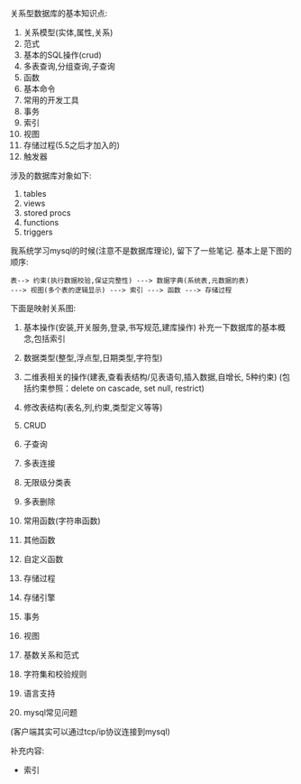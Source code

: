 关系型数据库的基本知识点:
  
  1.  关系模型(实体,属性,关系)
  2.  范式
  3.  基本的SQL操作(crud)
  4.  多表查询,分组查询,子查询
  5.  函数
  6.  基本命令
  7.  常用的开发工具
  8.  事务
  9.  索引
  10. 视图
  11. 存储过程(5.5之后才加入的)
  12. 触发器


涉及的数据库对象如下:

  1. tables
  2. views
  3. stored procs
  4. functions
  5. triggers

 

我系统学习mysql的时候(注意不是数据库理论), 留下了一些笔记.
基本上是下图的顺序:

```
表--> 约束(执行数据校验,保证完整性) ---> 数据字典(系统表,元数据的表)
---> 视图(多个表的逻辑显示) ---> 索引 ---> 函数 ---> 存储过程
```



下面是映射关系图:

1. 基本操作(安装,开关服务,登录,书写规范,建库操作)
   补充一下数据库的基本概念,包括索引

2. 数据类型(整型,浮点型,日期类型,字符型)

3. 二维表相关的操作(建表,查看表结构/见表语句,插入数据,自增长, 5种约束)
   (包括约束参照：delete on cascade, set null, restrict)
   
4. 修改表结构(表名,列,约束,类型定义等等)

5. CRUD

6. 子查询

7. 多表连接

8. 无限级分类表

9. 多表删除

10. 常用函数(字符串函数)

11. 其他函数

12. 自定义函数

13. 存储过程

14. 存储引擎

15. 事务

16. 视图

17. 基数关系和范式

18. 字符集和校验规则

19. 语言支持  

20. mysql常见问题

(客户端其实可以通过tcp/ip协议连接到mysql)



补充内容:

* 索引
